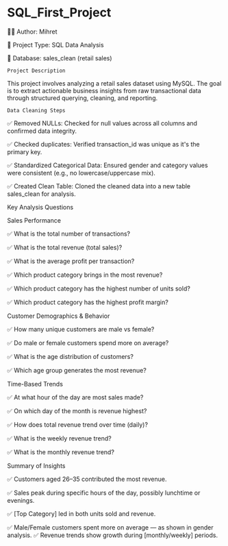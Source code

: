 # SQL_First_Project

👨‍💻 Author: Mihret

📁 Project Type: SQL Data Analysis

💾 Database: sales_clean (retail sales)

    Project Description
This project involves analyzing a retail sales dataset using MySQL.
The goal is to extract actionable business insights from raw transactional data through structured querying, cleaning, and reporting.

    Data Cleaning Steps
    
✅ Removed NULLs: Checked for null values across all columns and confirmed data integrity.

✅ Checked duplicates: Verified transaction_id was unique as it's the primary key.

✅ Standardized Categorical Data: Ensured gender and category values were consistent (e.g., no lowercase/uppercase mix).

✅ Created Clean Table: Cloned the cleaned data into a new table sales_clean for analysis.

   Key Analysis Questions
   
Sales Performance

✅ What is the total number of transactions?

✅ What is the total revenue (total sales)?

✅ What is the average profit per transaction?

✅ Which product category brings in the most revenue?

✅ Which product category has the highest number of units sold?

✅ Which product category has the highest profit margin?

Customer Demographics & Behavior

✅ How many unique customers are male vs female?

✅ Do male or female customers spend more on average?

✅ What is the age distribution of customers?

✅ Which age group generates the most revenue?

Time-Based Trends

✅ At what hour of the day are most sales made?

✅ On which day of the month is revenue highest?

✅ How does total revenue trend over time (daily)?

✅ What is the weekly revenue trend?

✅ What is the monthly revenue trend?

Summary of Insights

✅ Customers aged 26–35 contributed the most revenue.

✅ Sales peak during specific hours of the day, possibly lunchtime or evenings.

✅ [Top Category] led in both units sold and revenue.

✅ Male/Female customers spent more on average — as shown in gender analysis.
✅ Revenue trends show growth during [monthly/weekly] periods.

